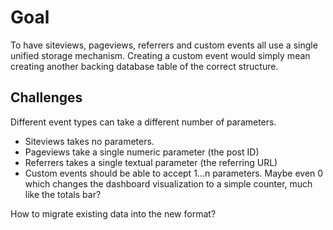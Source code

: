 # Goal

To have siteviews, pageviews, referrers and custom events all use a single unified storage mechanism. Creating a custom event would simply mean creating another backing database table of the correct structure.

## Challenges

Different event types can take a different number of parameters.

- Siteviews takes no parameters.
- Pageviews take a single numeric parameter (the post ID)
- Referrers takes a single textual parameter (the referring URL)
- Custom events should be able to accept 1...n parameters. Maybe even 0 which changes the dashboard visualization to a simple counter, much like the totals bar?


How to migrate existing data into the new format?

